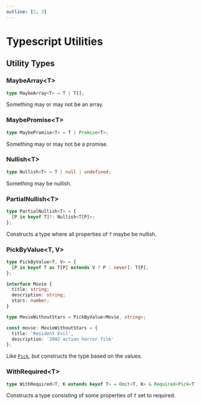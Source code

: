 ```yaml
---
outline: [2, 3]
---
```


# Typescript Utilities

## Utility Types

### MaybeArray\<T>

```ts
type MaybeArray<T> = T | T[];
```

Something may or may not be an array.

### MaybePromise\<T>

```ts
type MaybePromise<T> = T | Promise<T>;
```

Something may or may not be a promise.

### Nullish\<T>

```ts
type Nullish<T> = T | null | undefined;
```

Something may be nullish.

### PartialNullish\<T>

```ts
type PartialNullish<T> = {
  [P in keyof T]?: Nullish<T[P]>;
};
```

Constructs a type where all properties of `T` maybe be nullish.

### PickByValue\<T, V>

```ts
type PickByValue<T, V> = {
  [P in keyof T as T[P] extends V ? P : never]: T[P];
};

interface Movie {
  title: string;
  description: string;
  stars: number;
}

type MovieWithoutStars = PickByValue<Movie, string>;

const movie: MovieWithoutStars = {
  title: 'Resident Evil',
  description: '2002 action horror film'
};
```

Like [`Pick`](https://www.typescriptlang.org/docs/handbook/utility-types.html#picktype-keys), but constructs the type based on the values.

### WithRequired\<T>

```ts
type WithRequired<T, K extends keyof T> = Omit<T, K> & Required<Pick<T, K>>;
```

Constructs a type consisting of some properties of `T` set to required.
